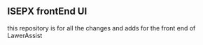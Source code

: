 ## ISEPX frontEnd UI
this repository is for all the changes and adds for the front end of LawerAssist 